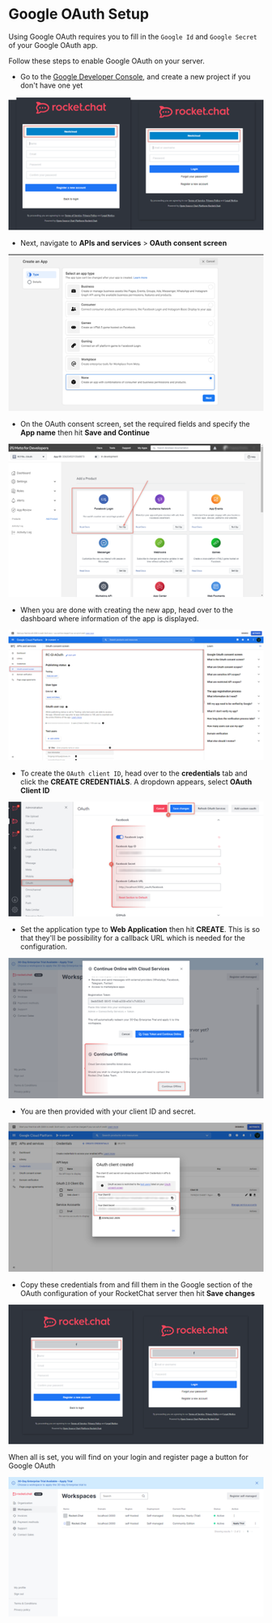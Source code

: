 # Google OAuth Setup

Using Google OAuth requires you to fill in the `Google Id` and `Google Secret` of your Google OAuth app.

Follow these steps to enable Google OAuth on your server.&#x20;

* Go to the [Google Developer Console](https://console.developers.google.com), and create a new project if you don't have one yet

![](<../../../../.gitbook/assets/image (657) (1) (1).png>)

* Next, navigate to **APIs and services** > **OAuth consent screen**

![](<../../../../.gitbook/assets/image (691) (1).png>)

* On the OAuth consent screen, set the required fields and specify the **App name** then hit **Save and Continue**

![](<../../../../.gitbook/assets/image (640) (1).png>)

* When you are done with creating the new app, head over to the dashboard where information of the app is displayed.

![](<../../../../.gitbook/assets/image (651) (1).png>)

* To create the `OAuth client ID`, head over to the **credentials** tab and click the **CREATE CREDENTIALS**. A dropdown appears, select **OAuth Client ID**

![](<../../../../.gitbook/assets/image (652) (1) (1).png>)

* Set the application type to **Web Application** then hit **CREATE**. This is so that they'll be possibility for a callback URL which is needed for the configuration.

![](<../../../../.gitbook/assets/image (650) (1).png>)

* You are then provided with your client ID and secret.

![](<../../../../.gitbook/assets/image (642) (1) (1).png>)

* Copy these credentials from and fill them in the Google section of the OAuth configuration of your RocketChat server then hit **Save changes**

![](<../../../../.gitbook/assets/image (666) (1).png>)

When all is set, you will find on your login and register page a button for Google OAuth

![](<../../../../.gitbook/assets/image (680) (1).png>)

